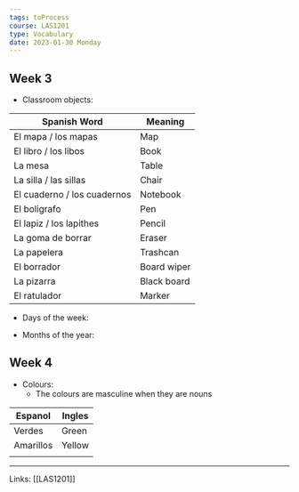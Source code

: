 ```yaml
---
tags: toProcess
course: LAS1201
type: Vocabulary
date: 2023-01-30 Monday
---
```


## Week 3

- Classroom objects:

| Spanish Word                | Meaning     |
| --------------------------- | ----------- |
| El mapa / los mapas         | Map         |
| El libro / los libos        | Book        |
| La mesa                     | Table       |
| La silla / las sillas       | Chair       |
| El cuaderno / los cuadernos | Notebook    |
| El boligrafo                | Pen         |
| El lapiz / los lapithes     | Pencil      |
| La goma de borrar           | Eraser      |
| La papelera                 | Trashcan    |
| El borrador                 | Board wiper |
| La pizarra                  | Black board |
| El ratulador                | Marker      | 

- Days of the week:


- Months of the year:



## Week 4

- Colours:
	- The colours are masculine when they are nouns

| Espanol   | Ingles |
| --------- | ------ |
| Verdes    | Green  |
| Amarillos | Yellow |
|           |        |

---
Links: [[LAS1201]]

